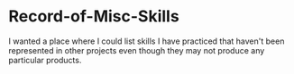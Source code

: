 # Record-of-Misc-Skills
I wanted a place where I could list skills I have practiced that haven't been represented in other projects even though they may not produce any particular products.
